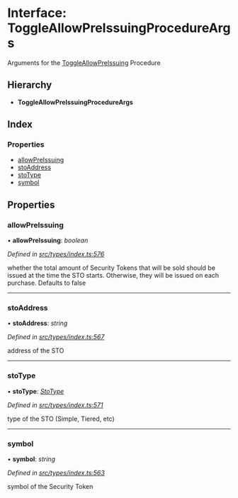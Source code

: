 # Interface: ToggleAllowPreIssuingProcedureArgs

Arguments for the [ToggleAllowPreIssuing](../enums/_types_index_.proceduretype.md#toggleallowpreissuing) Procedure

## Hierarchy

* **ToggleAllowPreIssuingProcedureArgs**

## Index

### Properties

* [allowPreIssuing](_types_index_.toggleallowpreissuingprocedureargs.md#allowpreissuing)
* [stoAddress](_types_index_.toggleallowpreissuingprocedureargs.md#stoaddress)
* [stoType](_types_index_.toggleallowpreissuingprocedureargs.md#stotype)
* [symbol](_types_index_.toggleallowpreissuingprocedureargs.md#symbol)

## Properties

###  allowPreIssuing

• **allowPreIssuing**: *boolean*

*Defined in [src/types/index.ts:576](https://github.com/PolymathNetwork/polymath-sdk/blob/454d285/src/types/index.ts#L576)*

whether the total amount of Security Tokens that will be sold should be issued at the time the STO starts.
Otherwise, they will be issued on each purchase. Defaults to false

___

###  stoAddress

• **stoAddress**: *string*

*Defined in [src/types/index.ts:567](https://github.com/PolymathNetwork/polymath-sdk/blob/454d285/src/types/index.ts#L567)*

address of the STO

___

###  stoType

• **stoType**: *[StoType](../enums/_types_index_.stotype.md)*

*Defined in [src/types/index.ts:571](https://github.com/PolymathNetwork/polymath-sdk/blob/454d285/src/types/index.ts#L571)*

type of the STO (Simple, Tiered, etc)

___

###  symbol

• **symbol**: *string*

*Defined in [src/types/index.ts:563](https://github.com/PolymathNetwork/polymath-sdk/blob/454d285/src/types/index.ts#L563)*

symbol of the Security Token
